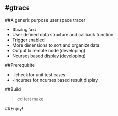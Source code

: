 #gtrace
---

##A generic purpose user space tracer

* Blazing fast
* User defined data structure and callback function
* Trigger enabled
* More dimensions to sort and organize data
* Output to remote node (developing)
* Ncurses based display (developing)


##Prerequisite

* -lcheck for unit test cases
* -lncurses for ncurses based result display

##Build

> cd test
> make


##Enjoy!
